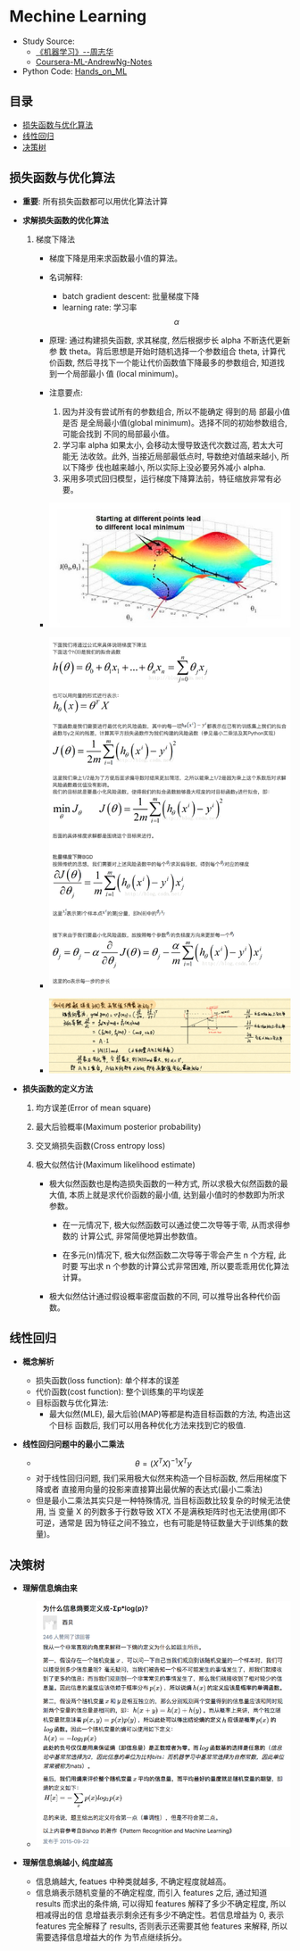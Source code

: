 # Mechine Learning

*   Study Source:
    *   [《机器学习》--周志华](https://book.douban.com/subject/26708119/?from=tag)
    *   [Coursera-ML-AndrewNg-Notes](https://github.com/fengdu78/Coursera-ML-AndrewNg-Notes)
*   Python Code: [Hands_on_ML](https://github.com/Chandlercjy/Hands_on_ML)

## 目录

<!-- vim-markdown-toc GitLab -->

*   [损失函数与优化算法](#损失函数与优化算法)
*   [线性回归](#线性回归)
*   [决策树](#决策树)

<!-- vim-markdown-toc -->

## 损失函数与优化算法

*   **重要**: 所有损失函数都可以用优化算法计算

*   **求解损失函数的优化算法**

    1.  梯度下降法

        *   梯度下降是用来求函数最小值的算法。
        *   名词解释:
            *   batch gradient descent: 批量梯度下降
            *   learning rate: 学习率$$\alpha$$
        *   原理: 通过构建损失函数, 求其梯度, 然后根据步长 alpha 不断迭代更新参
            数 theta。背后思想是开始时随机选择一个参数组合 theta, 计算代价函数,
            然后寻找下一个能让代价函数值下降最多的参数组合, 知道找到一个局部最小
            值 (local minimum)。
        *   注意要点:

            1.  因为并没有尝试所有的参数组合, 所以不能确定 得到的局 部最小值是否
                是全局最小值(global minimum)。选择不同的初始参数组合, 可能会找到
                不同的局部最小值。
            2.  学习率 alpha 如果太小, 会移动太慢导致迭代次数过高, 若太大可能无
                法收敛。此外, 当接近局部最低点时, 导数绝对值越来越小, 所以下降步
                伐也越来越小, 所以实际上没必要另外减小 alpha.
            3.  采用多项式回归模型，运行梯度下降算法前，特征缩放非常有必要。

        *   ![picture](what/Mechine_Learning_3.png)
        *   ![picture](what/Mechine_Learning_2.png)
        *   ![picture](what/Mechine_Learning_4.png)

*   **损失函数的定义方法**

    1.  均方误差(Error of mean square)
    2.  最大后验概率(Maximum posterior probability)
    3.  交叉熵损失函数(Cross entropy loss)
    4.  极大似然估计(Maximum likelihood estimate)

        *   极大似然函数也是构造损失函数的一种方式, 所以求极大似然函数的最大值,
            本质上就是求代价函数的最小值, 达到最小值时的参数即为所求参数。

            *   在一元情况下, 极大似然函数可以通过使二次导等于零, 从而求得参数的
                计算公式, 非常简便地算出参数值。

            *   在多元(n)情况下, 极大似然函数二次导等于零会产生 n 个方程, 此时要
                写出求 n 个参数的计算公式非常困难, 所以要乖乖用优化算法计算。

        *   极大似然估计通过假设概率密度函数的不同, 可以推导出各种代价函数。

## 线性回归

*   **概念解析**

    *   损失函数(loss function): 单个样本的误差
    *   代价函数(cost function): 整个训练集的平均误差
    *   目标函数与优化算法:
        *   最大似然(MLE), 最大后验(MAP)等都是构造目标函数的方法, 构造出这个目标
            函数后, 我们可以用各种优化方法来找到它的极值.

*   **线性回归问题中的最小二乘法**

    *   $$\theta = (X^TX)^{-1} X^Ty$$
    *   对于线性回归问题, 我们采用极大似然来构造一个目标函数, 然后用梯度下降或者
        直接用向量的投影来直接算出最优解的表达式(最小二乘法)
    *   但是最小二乘法其实只是一种特殊情况, 当目标函数比较复杂的时候无法使用, 当
        变量 X 的列数多于行数导致 XTX 不是满秩矩阵时也无法使用(即不可逆，通常是
        因为特征之间不独立，也有可能是特征数量大于训练集的数量)。

## 决策树

*   **理解信息熵由来**

    *   ![picture](what/Mechine_Learning_1.png)

*   **理解信息熵越小, 纯度越高**
    *   信息熵越大, featues 中种类就越多, 不确定程度就越高。
    *   信息熵表示随机变量的不确定程度, 而引入 features 之后, 通过知道 results
        而求出的条件熵, 可以得知 features 解释了多少不确定程度, 所以相减得出的信
        息增益表示剩余还有多少不确定性。若信息增益为 0, 表示 features 完全解释了
        results, 否则表示还需要其他 features 来解释, 所以需要选择信息增益大的作
        为节点继续拆分。
